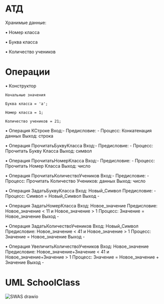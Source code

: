 # АТД
Хранимые данные:

•	Номер класса

•	Буква класса

•	Количество учеников


# Операции
•	Конструктор

    Начальные значения
    
    Буква класса = 'а';
    
    Номер класса = 1;
    
    Количество учеников = 21;

•	Операция КСтроке Вход:- Предисловие: - Процесс: Конкатенация данных Выход: строка

•	Операция ПрочитатьБуквуКласса Вход:- Предисловие: - Процесс: Прочитать Букву Класса Выход: символ

•	Операция ПрочитатьНомерКласса Вход:- Предисловие: - Процесс: Прочитать Номер Класса Выход: число

•	Операция ПрочитатьКоличествоУчеников Вход:- Предисловие: - Процесс: Прочитать Количество Учеников: данных Выход: число   

•   Операция ЗадатьБуквуКласса Вход: Новый_Символ Предисловие: - Процесс: Символ = Новый_Символ Выход -

•   Операция ЗадатьНомерКласса Вход: Новое_значение Предисловие: Новое_значение < 11 и  Новое_значение > 1 Процесс: Значение = Новое_значение Выход -

•   Операция ЗадатьКоличествоУчеников Вход: Новый_Символ Предисловие: Новое_значение < 41 и  Новое_значение > 1 Процесс: Значение = Новое_значение Выход -

•   Операция УвеличитьКоличествоУчеников Вход: Новое_значение Предисловие: Новое_значение+Значение < 41 и  Новое_значение+Значение > 1 Процесс: Значение = Новое_значение + Значение Выход -

# UML SchoolClass

![SWAS drawio](https://github.com/Apo1on/Class/assets/147008115/a2ed23c4-a36e-4665-97b6-7acb1d572ca0)


